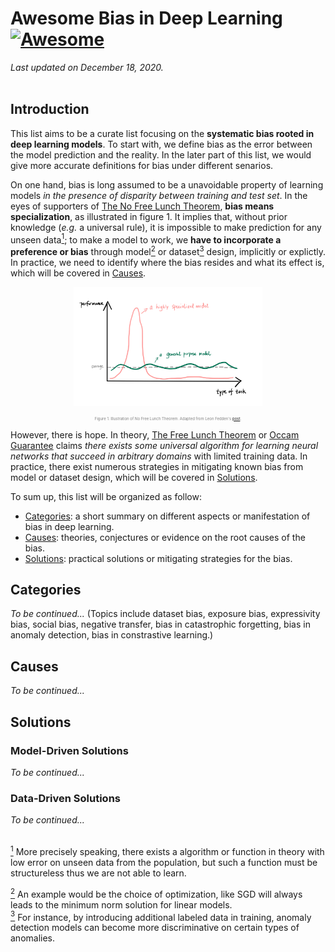 # Awesome Bias in Deep Learning [![Awesome](https://awesome.re/badge-flat2.svg)](https://awesome.re)
*Last updated on December 18, 2020.*  
<br>

## Introduction
This list aims to be a curate list focusing on the **systematic bias rooted in deep learning models**. To start with, we define bias as the error between the model prediction and the reality. In the later part of this list, we would give more accurate definitions for bias under different senarios.

On one hand, bias is long assumed to be a unavoidable property of learning models *in the presence of disparity between training and test set*. In the eyes of supporters of [The No Free Lunch Theorem](https://www.wikiwand.com/en/No_free_lunch_in_search_and_optimization), **bias means specialization**, as illustrated in figure 1. It implies that, without prior knowledge (*e.g.* a universal rule), it is impossible to make prediction for any unseen data<a href="#note1" id="note1ref"><sup>1</sup></a>; to make a model to work, we **have to incorporate a preference or bias** through model<a href="#note2" id="note2ref"><sup>2</sup></a> or dataset<a href="#note3" id="note3ref"><sup>3</sup></a> design, implicitly or explictly. In practice, we need to identify where the bias resides and what its effect is, which will be covered in [Causes](#Causes).

<p align="center">
  <img width="60%" src="https://github.com/ZIYU-DEEP/awesome-bias-in-deep-learning/blob/main/images/NFLT.jpeg">
</p>
<p align="center" style="font-size:6px;color:gray">
  Figure 1. Illustration of No Free Lunch Theorem. Adapted from Leon Fedden's <a href="https://medium.com/@LeonFedden/the-no-free-lunch-theorem-62ae2c3ed10c">post</a>.
</p>

However, there is hope. In theory, [The Free Lunch Theorem](https://machinethoughts.wordpress.com/2014/08/02/the-free-lunch-theorem/) or [Occam Guarantee](https://mcallester.github.io/ttic-31230/Fall2020/07regularization/PACBayes.pdf) claims *there exists some universal algorithm for learning neural networks that succeed in arbitrary domains* with limited training data. In practice, there exist numerous strategies in mitigating known bias from model or dataset design, which will be covered in [Solutions](#Solutions).

To sum up, this list will be organized as follow:  
- [Categories](#Categories): a short summary on different aspects or manifestation of bias in deep learning.
- [Causes](#Causes): theories, conjectures or evidence on the root causes of the bias.  
- [Solutions](#Solutions): practical solutions or mitigating strategies for the bias.

## Categories
*To be continued...* (Topics include dataset bias, exposure bias, expressivity bias, social bias, negative transfer, bias in catastrophic forgetting, bias in anomaly detection, bias in constrastive learning.)

## Causes
*To be continued...*

## Solutions
### Model-Driven Solutions
*To be continued...*
### Data-Driven Solutions
*To be continued...*
    
     
     
    
<br>
<a id="note1" href="#note1ref"><sup>1</sup></a> More precisely speaking, there exists a algorithm or function in theory with low error on unseen data from the population, but such a function must be structureless thus we are not able to learn.

<a id="note2" href="#note2ref"><sup>2</sup></a> An example would be the choice of optimization, like SGD will always leads to the minimum norm solution for linear models. <br>
<a id="note3" href="#note3ref"><sup>3</sup></a> For instance, by introducing additional labeled data in training, anomaly detection models can become more discriminative on certain types of anomalies.

